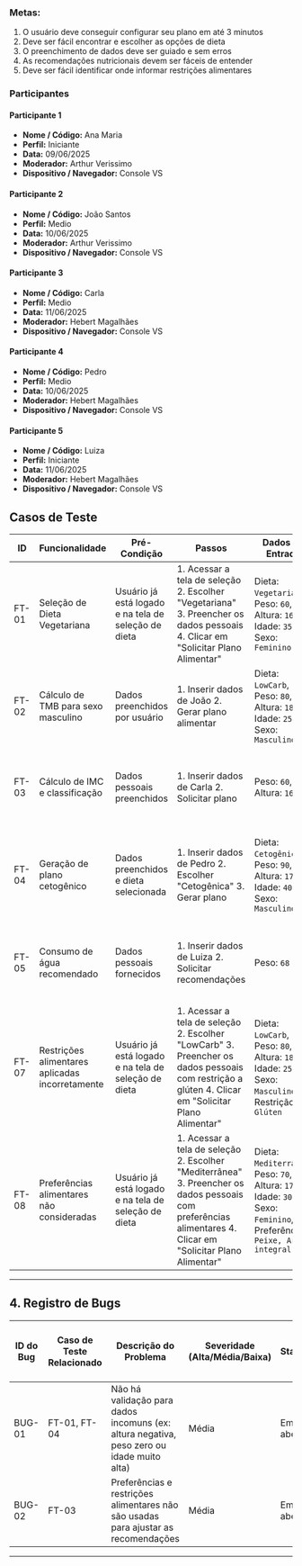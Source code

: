 ### Metas:

1. O usuário deve conseguir configurar seu plano em até 3 minutos
2. Deve ser fácil encontrar e escolher as opções de dieta
3. O preenchimento de dados deve ser guiado e sem erros
4. As recomendações nutricionais devem ser fáceis de entender
5. Deve ser fácil identificar onde informar restrições alimentares

### Participantes

#### Participante 1

- **Nome / Código:** Ana Maria
- **Perfil:** Iniciante
- **Data:** 09/06/2025
- **Moderador:** Arthur Verissimo
- **Dispositivo / Navegador:** Console VS

#### Participante 2

- **Nome / Código:** João Santos
- **Perfil:** Medio
- **Data:** 10/06/2025
- **Moderador:** Arthur Verissimo
- **Dispositivo / Navegador:** Console VS

#### Participante 3

- **Nome / Código:** Carla 
- **Perfil:** Medio
- **Data:** 11/06/2025
- **Moderador:** Hebert Magalhães
- **Dispositivo / Navegador:** Console VS

#### Participante 4

- **Nome / Código:** Pedro
- **Perfil:** Medio
- **Data:** 10/06/2025
- **Moderador:** Hebert Magalhães
- **Dispositivo / Navegador:** Console VS

#### Participante 5

- **Nome / Código:** Luiza 
- **Perfil:** Iniciante
- **Data:** 11/06/2025
- **Moderador:** Hebert Magalhães
- **Dispositivo / Navegador:** Console VS

## Casos de Teste



| ID    | Funcionalidade                     | Pré-Condição                        | Passos                                                                     | Dados de Entrada                                                           | Resultado Esperado                                            | Resultado Obtido                       | Status (✅/❌) | Observações                                                                                   |
| ----- | ---------------------------------- | ----------------------------------- | -------------------------------------------------------------------------- | -------------------------------------------------------------------------- | ------------------------------------------------------------- | -------------------------------------- | ------------ | ---------------------------------------------------------------------------------------------- |
| FT-01 | Seleção de Dieta Vegetariana | Usuário já está logado e na tela de seleção de dieta  | 1. Acessar a tela de seleção  2. Escolher "Vegetariana"  3. Preencher os dados pessoais  4. Clicar em "Solicitar Plano Alimentar" | Dieta: `Vegetariana`, Peso: `60`, Altura: `165`, Idade: `35`, Sexo: `Feminino`  | Exibição de plano com vegetais, leguminosas e sem carnes | Plano inclui: Tofu, Lentilha, Espinafre, Quinoa | ✅ | O sistema exibe corretamente itens condizentes com a dieta vegetariana.  |
| FT-02 | Cálculo de TMB para sexo masculino | Dados preenchidos por usuário       | 1. Inserir dados de João 2. Gerar plano alimentar                 | Dieta: `LowCarb`, Peso: `80`, Altura: `180`, Idade: `25`, Sexo: `Masculino` | TMB = 10×80 + 6.25×180 - 5×25 + 5 = 1805 kcal/dia            | Resultado exibido: 1805 kcal/dia                         | ✅           | A fórmula utilizada está correta e bem aplicada no código.                                       |
| FT-03 | Cálculo de IMC e classificação     | Dados pessoais preenchidos          | 1. Inserir dados de Carla 2. Solicitar plano                      | Peso: `60`, Altura: `165`                                                   | IMC = 22.04 → classificado como "Peso normal"                  | Valor exibido corretamente com classificação "Peso normal" | ✅           | A classificação segue as faixas de IMC tradicionais e está clara no código.                    |
| FT-04 | Geração de plano cetogênico        | Dados preenchidos e dieta selecionada | 1. Inserir dados de Pedro 2. Escolher "Cetogênica" 3. Gerar plano | Dieta: `Cetogênica`, Peso: `90`, Altura: `175`, Idade: `40`, Sexo: `Masculino` | Plano com foco em gordura boa e baixo carboidrato | Recomendado: Ovo, Abacate, Queijo, Espinafre, Azeite | ✅           | O sistema exibe alimentos condizentes com a proposta da dieta cetogênica.                      |
| FT-05 | Consumo de água recomendado        | Dados pessoais fornecidos           | 1. Inserir dados de Luiza 2. Solicitar recomendações          | Peso: `68`                                                                 | Volume diário recomendado: 2380 ml                       | Exibido corretamente: 2380 ml/dia                    | ✅           | O cálculo é direto e a fórmula (peso x 35ml) está corretamente aplicada.                        |
| FT-07 | Restrições alimentares aplicadas incorretamente | Usuário já está logado e na tela de seleção de dieta | 1. Acessar a tela de seleção  2. Escolher "LowCarb"  3. Preencher os dados pessoais com restrição a glúten  4. Clicar em "Solicitar Plano Alimentar" | Dieta: `LowCarb`, Peso: `80`, Altura: `180`, Idade: `25`, Sexo: `Masculino`, Restrição: `Glúten` | Alimentos com glúten devem ser evitados | Alimentos com glúten continuam aparecendo | ❌ | O sistema ainda não filtra ingredientes com base nas restrições fornecidas. |
| FT-08 | Preferências alimentares não consideradas | Usuário já está logado e na tela de seleção de dieta | 1. Acessar a tela de seleção  2. Escolher "Mediterrânea"  3. Preencher os dados pessoais com preferências alimentares  4. Clicar em "Solicitar Plano Alimentar" | Dieta: `Mediterrânea`, Peso: `70`, Altura: `170`, Idade: `30`, Sexo: `Feminino`, Preferências: `Peixe, Arroz integral` | Plano deve conter esses alimentos em destaque | Preferências não influenciam o plano | ❌ | Preferências alimentares não estão sendo utilizadas na geração do plano. |

---

## 4. Registro de Bugs

| ID do Bug | Caso de Teste Relacionado | Descrição do Problema                                                                 | Severidade (Alta/Média/Baixa) | Status    | Responsável | Link para issue no GitHub                                                                                  |
| --------- | ------------------------- | ------------------------------------------------------------------------------------- | ----------------------------- | --------- | ----------- | ---------------------------------------------------------------------------------------------------------- |
| BUG-01    | FT-01, FT-04              | Não há validação para dados incomuns (ex: altura negativa, peso zero ou idade muito alta) | Média                         | Em aberto | Arthur Evangelista      | [Issue](https://github.com/ArthurVGA1/A3-GQS-NutriFacil/issues/4)                                                      |
| BUG-02    | FT-03                     | Preferências e restrições alimentares não são usadas para ajustar as recomendações   | Média                         | Em aberto | Arthur Verissimo      | [Issue ](https://github.com/ArthurVGA1/A3-GQS-NutriFacil/issues/3)                                                    |

---

